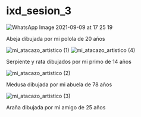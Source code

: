 # ixd_sesion_3

![WhatsApp Image 2021-09-09 at 17 25 19](https://user-images.githubusercontent.com/89958958/132758774-625e9e2e-b200-41ae-925b-d418a6040bba.jpeg)

Abeja dibujada por mi polola de 20 años

![mi_atacazo_artistico (1)](https://user-images.githubusercontent.com/89958958/132759018-3ca940c7-ad1d-4810-9dae-7d6737271ec9.jpg)
![mi_atacazo_artistico (4)](https://user-images.githubusercontent.com/89958958/132759805-628d42e3-2380-457b-8ae2-91bee15cbe4d.jpg)

Serpiente y rata dibujados por mi primo de 14 años

![mi_atacazo_artistico (2)](https://user-images.githubusercontent.com/89958958/132759184-1c8b143c-1dd7-4d3c-8172-249544e6399b.jpg)

Medusa dibujada por mi abuela de 78 años

![mi_atacazo_artistico (3)](https://user-images.githubusercontent.com/89958958/132759377-5951366e-a51e-4150-9a7e-2e2123caa37f.jpg)

Araña dibujada por mi amigo de 25 años

